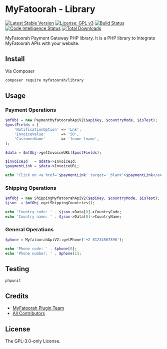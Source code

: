 # MyFatoorah - Library

[![Latest Stable Version](http://poser.pugx.org/myfatoorah/library/v)](https://dev.azure.com/myfatoorahsc/Public-Repo/_git/Library/releases)
[![License: GPL v3](https://img.shields.io/badge/License-GPLv3-blue.svg)](https://www.gnu.org/licenses/gpl-3.0)
[![Build Status](https://scrutinizer-ci.com/g/my-fatoorah/library/badges/build.png?b=main)](https://scrutinizer-ci.com/g/my-fatoorah/library/build-status/main)
[![Code Intelligence Status](https://scrutinizer-ci.com/g/my-fatoorah/library/badges/code-intelligence.svg?b=main)](https://scrutinizer-ci.com/code-intelligence)
[![Total Downloads](http://poser.pugx.org/myfatoorah/library/downloads)](https://packagist.org/packages/myfatoorah/library)


MyFatoorah Payment Gateway PHP library. It is a PHP library to integrate MyFatoorah APIs with your website.

## Install

Via Composer

``` bash
composer require myfatoorah/library
```

## Usage

### Payment Operations

``` php
$mfObj = new PaymentMyfatoorahApiV2($apiKey, $countryMode, $isTest);
$postFields = [
    'NotificationOption' => 'Lnk',
    'InvoiceValue'       => '50',
    'CustomerName'       => 'fname lname',
];

$data = $mfObj->getInvoiceURL($postFields);

$invoiceId   = $data->InvoiceId;
$paymentLink = $data->InvoiceURL;

echo "Click on <a href='$paymentLink' target='_blank'>$paymentLink</a> to pay with invoiceID $invoiceId.";

```

### Shipping Operations

``` php
$mfObj = new ShippingMyfatoorahApiV2($apiKey, $countryMode, $isTest);
$json  = $mfObj->getShippingCountries();

echo 'Country code: ' . $json->Data[0]->CountryCode;
echo 'Country name: ' . $json->Data[0]->CountryName;
```

### General Operations

``` php
$phone = MyfatoorahApiV2::getPhone('+2 01234567890');

echo 'Phone code: ' . $phone[0];
echo 'Phone number: ' . $phone[1];

```

## Testing

``` bash
phpunit
```

## Credits

- [MyFatoorah Plugin Team](https://github.com/my-fatoorah)
- [All Contributors](https://dev.azure.com/myfatoorahsc/Public-Repo/_git/Library/contributors)

## License

The GPL-3.0-only License.
